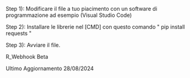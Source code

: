 Step 1): Modificare il file a tuo piacimento con un software di programmazione ad esempio (Visual Studio Code)

Step 2): Installare le librerie nel [CMD] con questo comando    " pip install requests "

Step 3): Avviare il file.



R_Webhook  Beta

Ultimo Aggiornamento 28/08/2024
